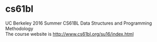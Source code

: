 # cs61bl
 UC Berkeley 2016 Summer CS61BL Data Structures and Programming Methodology  
 The course website is
 http://www.cs61bl.org/su16/index.html
